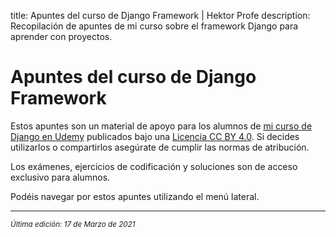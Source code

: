 title: Apuntes del curso de Django Framework | Hektor Profe
description: Recopilación de apuntes de mi curso sobre el framework Django para aprender con proyectos.

# Apuntes del curso de Django Framework

Estos apuntes son un material de apoyo para los alumnos de <u>[mi curso de Django en Udemy](https://www.udemy.com/course/curso-django-2-practico-desarrollo-web-python-3/?referralCode=4299F3A993394B53F7A1)</u> publicados bajo una [Licencia CC BY 4.0](https://creativecommons.org/licenses/by/4.0/deed.es). Si decides utilizarlos o compartirlos asegúrate de cumplir las normas de atribución.

Los exámenes, ejercicios de codificación y soluciones son de acceso exclusivo para alumnos.

Podéis navegar por estos apuntes utilizando el menú lateral.

___
<small class="edited"><i>Última edición: 17 de Marzo de 2021</i></small>